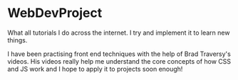 # WebDevProject
What all tutorials I do across the internet. I try and implement it to learn new things.

I have been practising front end techniques with the help of Brad Traversy's videos. His videos really help me understand the core concepts of how CSS and JS work and I hope to apply it to projects soon enough!
